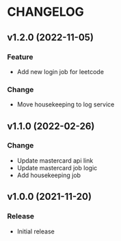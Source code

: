 # CHANGELOG

## v1.2.0 (2022-11-05)
### Feature
* Add new login job for leetcode
### Change
* Move housekeeping to log service

## v1.1.0 (2022-02-26)
### Change
* Update mastercard api link
* Update mastercard job logic
* Add housekeeping job

## v1.0.0 (2021-11-20)
### Release
* Initial release
